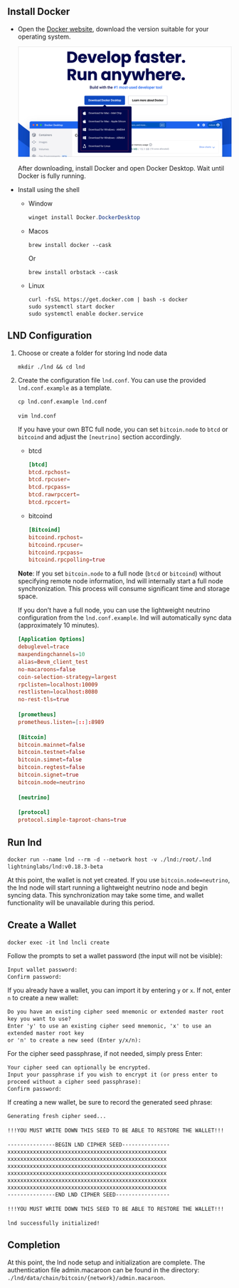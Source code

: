 ## Install Docker

- Open the [Docker website](https://www.docker.com/), download the version suitable for your operating system.

  ![image-20241128wGu4uZRu@2x](../assets/images/image-20241128wGu4uZRu@2x.png)

  After downloading, install Docker and open Docker Desktop. Wait until Docker is fully running.

- Install using the shell

  - Window

    ```powershell
    winget install Docker.DockerDesktop
    ```

  - Macos

    ```shell
    brew install docker --cask
    ```

    Or

    ```shell
    brew install orbstack --cask
    ```

    

  - Linux

    ```shell
    curl -fsSL https://get.docker.com | bash -s docker
    sudo systemctl start docker
    sudo systemctl enable docker.service
    ```


## LND Configuration

1.  Choose or create a folder for storing lnd node data

    ```shell
    mkdir ./lnd && cd lnd
    ```

   

2. Create the configuration file `lnd.conf`. You can use the provided `lnd.conf.example` as a template.

    ```shell
    cp lnd.conf.example lnd.conf
    
    vim lnd.conf
    ```

    If you have your own BTC full node, you can set `bitcoin.node` to `btcd` or `bitcoind` and adjust the `[neutrino]` section accordingly.

    - btcd

      ```toml
      [btcd]
      btcd.rpchost=
      btcd.rpcuser=
      btcd.rpcpass=
      btcd.rawrpccert=
      btcd.rpccert=
      ```
    
      

    - bitcoind

      ``` toml
      [Bitcoind]
      bitcoind.rpchost=
      bitcoind.rpcuser=
      bitcoind.rpcpass=
      bitcoind.rpcpolling=true
      ```
    
    **Note**: If you set `bitcoin.node` to a full node (`btcd` or `bitcoind`) without specifying remote node information, lnd will internally start a full node synchronization. This process will consume significant time and storage space.

    

    If you don’t have a full node, you can use the lightweight neutrino configuration from the `lnd.conf.example`. lnd will automatically sync data (approximately 10 minutes).

    ```toml
    [Application Options]
    debuglevel=trace
    maxpendingchannels=10
    alias=Bevm_client_test
    no-macaroons=false
    coin-selection-strategy=largest
    rpclisten=localhost:10009
    restlisten=localhost:8080
    no-rest-tls=true
    
    [prometheus]
    prometheus.listen=[::]:8989
    
    [Bitcoin]
    bitcoin.mainnet=false
    bitcoin.testnet=false
    bitcoin.simnet=false
    bitcoin.regtest=false
    bitcoin.signet=true
    bitcoin.node=neutrino
    
    [neutrino]
    
    [protocol]
    protocol.simple-taproot-chans=true
    ```

## Run lnd

```shell
docker run --name lnd --rm -d --network host -v ./lnd:/root/.lnd lightninglabs/lnd:v0.18.3-beta
```

At this point, the wallet is not yet created. If you use `bitcoin.node=neutrino`, the lnd node will start running a lightweight neutrino node and begin syncing data. This synchronization may take some time, and wallet functionality will be unavailable during this period.

## Create a Wallet

```shell
docker exec -it lnd lncli create
```

Follow the prompts to set a wallet password (the input will not be visible):

```shell
Input wallet password:
Confirm password:
```

If you already have a wallet, you can import it by entering `y` or `x`. If not, enter `n` to create a new wallet:

``` shell
Do you have an existing cipher seed mnemonic or extended master root key you want to use?
Enter 'y' to use an existing cipher seed mnemonic, 'x' to use an extended master root key
or 'n' to create a new seed (Enter y/x/n):
```

For the cipher seed passphrase, if not needed, simply press Enter:

```shell
Your cipher seed can optionally be encrypted.
Input your passphrase if you wish to encrypt it (or press enter to proceed without a cipher seed passphrase):
Confirm password:
```

If creating a new wallet, be sure to record the generated seed phrase:

```shell
Generating fresh cipher seed...

!!!YOU MUST WRITE DOWN THIS SEED TO BE ABLE TO RESTORE THE WALLET!!!

---------------BEGIN LND CIPHER SEED---------------
xxxxxxxxxxxxxxxxxxxxxxxxxxxxxxxxxxxxxxxxxxxxxxxxxx
xxxxxxxxxxxxxxxxxxxxxxxxxxxxxxxxxxxxxxxxxxxxxxxxxx
xxxxxxxxxxxxxxxxxxxxxxxxxxxxxxxxxxxxxxxxxxxxxxxxxx
xxxxxxxxxxxxxxxxxxxxxxxxxxxxxxxxxxxxxxxxxxxxxxxxxx
xxxxxxxxxxxxxxxxxxxxxxxxxxxxxxxxxxxxxxxxxxxxxxxxxx
xxxxxxxxxxxxxxxxxxxxxxxxxxxxxxxxxxxxxxxxxxxxxxxxxx
---------------END LND CIPHER SEED-----------------

!!!YOU MUST WRITE DOWN THIS SEED TO BE ABLE TO RESTORE THE WALLET!!!

lnd successfully initialized!
```



## Completion

At this point, the lnd node setup and initialization are complete. The authentication file admin.macaroon can be found in the directory: `./lnd/data/chain/bitcoin/{network}/admin.macaroon`.



